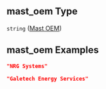 ## mast_oem Type

`string` ([Mast OEM](iea43_wra_data_model-properties-measurement-location-measurement-location-properties-mast-properties-properties-mast-oem.md))

## mast_oem Examples

```json
"NRG Systems"
```

```json
"Galetech Energy Services"
```

